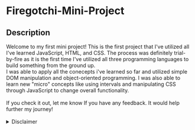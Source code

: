# Firegotchi-Mini-Project

## Description
<div>
Welcome to my first mini project! This is the first project that I've utilized all I've learned JavaScript, HTML, and CSS. 
The process was definitely trial-by-fire as it is the first time I've utilized all three programming languages to build something from the ground up.
<br>
I was able to apply all the conecepts i've learned so far and utilized simple DOM manipulation and object-oriented programming. I was also able to learn new "micro" concepts like using intervals and manipulating CSS through JavaScript to change overall functionality.
<br><br>
If you check it out, let me know If you have any feedback. It would help further my journey!
</div>

<br>

<details>
  <summary>Disclaimer</summary>
  All artwork in this project were used for educational purposes only and are the property of their respective owners.
</details>

